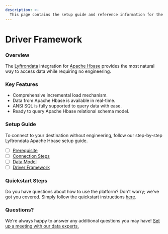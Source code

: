 ```yaml
---
description: >-
  This page contains the setup guide and reference information for the Apache Hbase source connector.
---
```


# Driver Framework

### Overview

The [Lyftrondata](https://www.lyftrondata.com/) integration for [Apache Hbase](None) provides the most natural way to access data while requiring no engineering.

### Key Features

* Comprehensive incremental load mechanism.
* Data from Apache Hbase is available in real-time.&#x20;
* ANSI SQL is fully supported to query data with ease.
* Ready to query Apache Hbase relational schema model.

### Setup Guide

To connect to your destination without engineering, follow our step-by-step Lyftrondata Apache Hbase setup guide.

* [ ] [Prerequisite](../prerequisite.md)
* [ ] [Connection Steps](../connection-steps.md)
* [ ] [Data Model](../data-model/erd.md)
* [ ] [Driver Framework](../driver-framework/)

### Quickstart Steps

Do you have questions about how to use the platform? Don't worry; we've got you covered. Simply follow the quickstart instructions [here](../driver-framework/README.md).

### Questions? <a href="#questions" id="questions"></a>

We're always happy to answer any additional questions you may have! [Set up a meeting with our data experts.](https://www.lyftrondata.com/book-a-meeting/)


